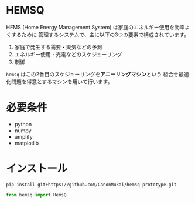 # HEMSQ
HEMS (Home Energy Management System) は家庭のエネルギー使用を効率よくするために
管理するシステムで、主に以下の3つの要素で構成されています。

1. 家庭で発生する需要・天気などの予測
2. エネルギー使用・売電などのスケジューリング
3. 制御

`hemsq` はこの2番目のスケジューリングを**アニーリングマシン**という
組合せ最適化問題を得意とするマシンを用いて行います。

# 必要条件
- python
- numpy
- amplify
- matplotlib

# インストール

```
pip install git+https://github.com/CanonMukai/hemsq-prototype.git
```

```python
from hemsq import HemsQ
```
